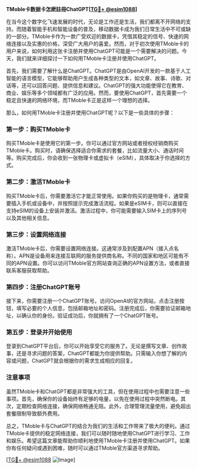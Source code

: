 **TMoble卡数据卡怎麽註冊ChatGPT[[TG💪+ @esim1088](https://t.me/s/esim1088)]**

在当今这个数字化飞速发展的时代，无论是工作还是生活，我们都离不开网络的支持。而随着智能手机和智能设备的普及，移动数据卡成为我们日常生活中不可或缺的一部分。TMoble卡作为一款广受欢迎的数据卡，凭借其稳定的信号、快速的网络连接以及实惠的价格，深受广大用户的喜爱。然而，对于初次使用TMoble卡的用户来说，如何利用这张卡注册并使用ChatGPT可能是一个需要解决的问题。今天，我们就来详细探讨一下如何用TMoble卡注册并使用ChatGPT。

首先，我们需要了解什么是ChatGPT。ChatGPT是由OpenAI开发的一款基于人工智能的语言模型，它能够帮助用户生成各种类型的文本，如文章、故事、诗歌、对话等，还可以回答问题、提供信息和建议。ChatGPT的强大功能使得它在教育、商业、娱乐等多个领域都有广泛的应用。然而，要使用ChatGPT，首先需要一个稳定且快速的网络环境，而TMoble卡正是这样一个理想的选择。

那么，如何用TMoble卡注册并使用ChatGPT呢？以下是一些具体的步骤：

### 第一步：购买TMoble卡

购买TMoble卡是使用它的第一步。你可以通过官方网站或者授权经销商购买TMoble卡。购买时，请确保选择适合你需求的套餐，比如流量大小、通话时间等。购买完成后，你会收到一张物理卡或虚拟卡（eSIM），具体取决于你选择的方式。

### 第二步：激活TMoble卡

购买TMoble卡后，你需要激活它才能正常使用。如果你购买的是物理卡，通常需要插入手机或设备中，并按照提示完成激活流程。如果是eSIM卡，则可以直接在支持eSIM的设备上安装并激活。激活过程中，你可能需要输入SIM卡上的序列号以及其他相关信息。

### 第三步：设置网络连接

激活TMoble卡后，你需要设置网络连接。这通常涉及到配置APN（接入点名称）。APN是设备用来连接互联网的服务提供商名称。不同的国家和地区可能有不同的APN设置。你可以访问TMoble官方网站查询正确的APN设置方法，或者直接联系客服获取帮助。

### 第四步：注册ChatGPT账号

接下来，你需要注册一个ChatGPT账号。访问OpenAI的官方网站，点击注册按钮，填写必要的个人信息，包括邮箱地址和密码。注册完成后，你需要验证邮箱地址，以确认你的身份。验证成功后，你就拥有了一个ChatGPT账号。

### 第五步：登录并开始使用

登录到ChatGPT平台后，你可以开始享受它的服务了。无论是撰写文章、创作故事，还是寻求问题的答案，ChatGPT都能为你提供帮助。只需输入你想了解的内容或问题，ChatGPT就会根据你的需求生成相应的回复。

### 注意事项

虽然TMoble卡和ChatGPT都是非常强大的工具，但在使用过程中也需要注意一些事项。首先，确保你的设备始终有足够的电量，以免在使用过程中突然断电。其次，定期检查网络连接，确保网络畅通无阻。此外，合理管理流量使用，避免超出套餐限制导致额外费用。

总之，TMoble卡与ChatGPT的结合为我们的生活和工作带来了极大的便利。通过TMoble卡提供的稳定网络连接，我们可以随时随地使用ChatGPT进行学习、工作和娱乐。希望这篇文章能帮助你顺利地使用TMoble卡注册并使用ChatGPT。如果你有任何疑问或遇到困难，随时可以通过TMoble官方渠道寻求帮助。

[[TG💪+ @esim1088](https://t.me/s/esim1088) ![Image](https://i.postimg.cc/4NQfJmqS/Snipaste-2025-05-13-00-14-12.png)]